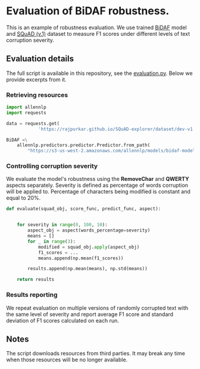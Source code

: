 # Evaluation of BiDAF robustness.
This is an example of robustness evaluation. We use trained [BiDAF](https://arxiv.org/abs/1611.01603) model
and [SQuAD (v.1)](https://rajpurkar.github.io/SQuAD-explorer/) dataset to measure F1 scores under
different levels of text corruption severity. 

## Evaluation details
The full script is available in this repository, see the [evaluation.py](evaluation.py).
Below we provide excerpts from it.

### Retrieving resources
```python
import allennlp
import requests

data = requests.get(
            'https://rajpurkar.github.io/SQuAD-explorer/dataset/dev-v1.1.json')

BiDAF =\
    allennlp.predictors.predictor.Predictor.from_path(
        "https://s3-us-west-2.amazonaws.com/allennlp/models/bidaf-model-2017.09.15-charpad.tar.gz")
```

### Controlling corruption severity
We evaluate the model's robustness using the **RemoveChar** and **QWERTY** aspects separately.
Severity is defined as percentage of words corruption will be applied to. Percentage of characters
being modified is constant and equal to 20%. 

```python
def evaluate(squad_obj, score_func, predict_func, aspect):


    for severity in range(0, 100, 10):
        aspect_obj = aspect(words_percentage=severity)
        means = []
        for _ in range(3):
            modified = squad_obj.apply(aspect_obj)
            f1_scores = ...
            means.append(np.mean(f1_scores))

        results.append(np.mean(means), np.std(means))

    return results
```

### Results reporting
We repeat evaluation on multiple versions of randomly corrupted text with the same level of severity
and report average F1 score and standard deviation of F1 scores calculated on each run.

## Notes
The script downloads resources from third parties.
It may break any time when those resources will be no longer available.